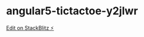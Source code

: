 # angular5-tictactoe-y2jlwr

[Edit on StackBlitz ⚡️](https://stackblitz.com/edit/angular5-tictactoe-y2jlwr)